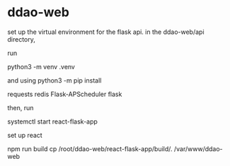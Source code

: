 # ddao-web

set up the virtual environment for the flask api. in the ddao-web/api directory,

run

python3 -m venv .venv

and using python3 -m pip install

requests
redis
Flask-APScheduler
flask

then, run

systemctl start react-flask-app

set up react

npm run build
cp /root/ddao-web/react-flask-app/build/. /var/www/ddao-web
